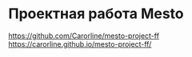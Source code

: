 # Проектная работа Mesto
https://github.com/Carorline/mesto-project-ff
https://carorline.github.io/mesto-project-ff/